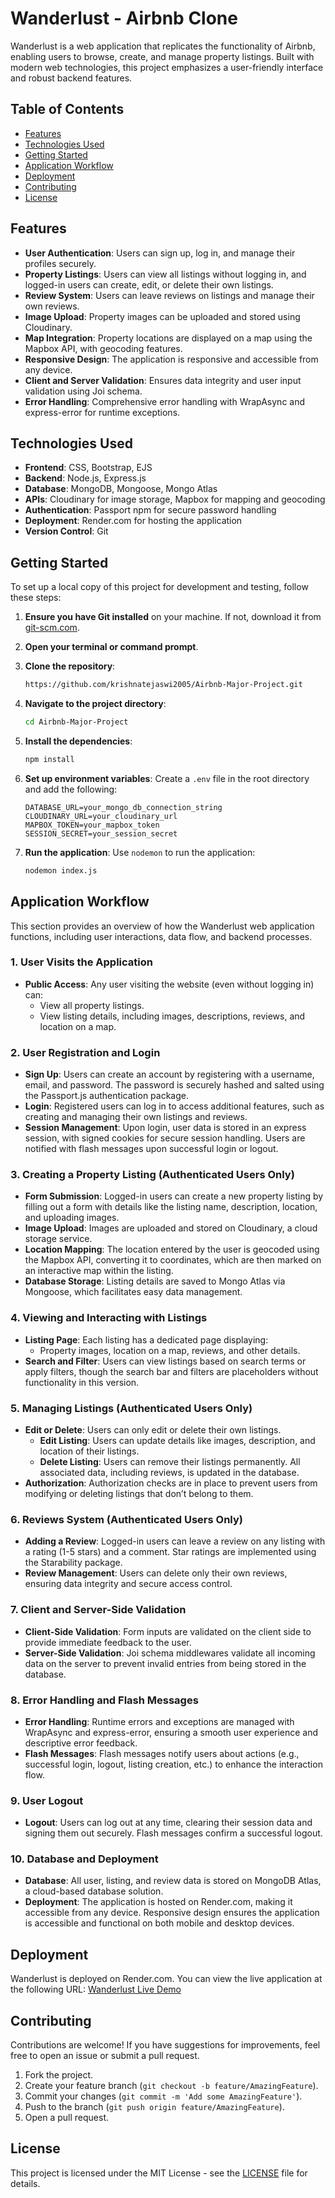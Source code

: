 # Wanderlust - Airbnb Clone

Wanderlust is a web application that replicates the functionality of Airbnb, enabling users to browse, create, and manage property listings. Built with modern web technologies, this project emphasizes a user-friendly interface and robust backend features.

## Table of Contents
- [Features](#features)
- [Technologies Used](#technologies-used)
- [Getting Started](#getting-started)
- [Application Workflow](#application-workflow)
- [Deployment](#deployment)
- [Contributing](#contributing)
- [License](#license)

## Features
- **User Authentication**: Users can sign up, log in, and manage their profiles securely.
- **Property Listings**: Users can view all listings without logging in, and logged-in users can create, edit, or delete their own listings.
- **Review System**: Users can leave reviews on listings and manage their own reviews.
- **Image Upload**: Property images can be uploaded and stored using Cloudinary.
- **Map Integration**: Property locations are displayed on a map using the Mapbox API, with geocoding features.
- **Responsive Design**: The application is responsive and accessible from any device.
- **Client and Server Validation**: Ensures data integrity and user input validation using Joi schema.
- **Error Handling**: Comprehensive error handling with WrapAsync and express-error for runtime exceptions.

## Technologies Used
- **Frontend**: CSS, Bootstrap, EJS
- **Backend**: Node.js, Express.js
- **Database**: MongoDB, Mongoose, Mongo Atlas
- **APIs**: Cloudinary for image storage, Mapbox for mapping and geocoding
- **Authentication**: Passport npm for secure password handling
- **Deployment**: Render.com for hosting the application
- **Version Control**: Git

## Getting Started
To set up a local copy of this project for development and testing, follow these steps:

1. **Ensure you have Git installed** on your machine. If not, download it from [git-scm.com](https://git-scm.com/).

2. **Open your terminal or command prompt**.

3. **Clone the repository**:
   ```bash
   https://github.com/krishnatejaswi2005/Airbnb-Major-Project.git
   ```

4. **Navigate to the project directory**:
   ```bash
   cd Airbnb-Major-Project
   ```

5. **Install the dependencies**:
   ```bash
   npm install
   ```

6. **Set up environment variables**:
   Create a `.env` file in the root directory and add the following:
   ```env
   DATABASE_URL=your_mongo_db_connection_string
   CLOUDINARY_URL=your_cloudinary_url
   MAPBOX_TOKEN=your_mapbox_token
   SESSION_SECRET=your_session_secret
   ```

7. **Run the application**:
   Use `nodemon` to run the application:
   ```bash
   nodemon index.js
   ```


## Application Workflow

This section provides an overview of how the Wanderlust web application functions, including user interactions, data flow, and backend processes.

### 1. User Visits the Application
- **Public Access**: Any user visiting the website (even without logging in) can:
  - View all property listings.
  - View listing details, including images, descriptions, reviews, and location on a map.

### 2. User Registration and Login
- **Sign Up**: Users can create an account by registering with a username, email, and password. The password is securely hashed and salted using the Passport.js authentication package.
- **Login**: Registered users can log in to access additional features, such as creating and managing their own listings and reviews.
- **Session Management**: Upon login, user data is stored in an express session, with signed cookies for secure session handling. Users are notified with flash messages upon successful login or logout.

### 3. Creating a Property Listing (Authenticated Users Only)
- **Form Submission**: Logged-in users can create a new property listing by filling out a form with details like the listing name, description, location, and uploading images.
- **Image Upload**: Images are uploaded and stored on Cloudinary, a cloud storage service.
- **Location Mapping**: The location entered by the user is geocoded using the Mapbox API, converting it to coordinates, which are then marked on an interactive map within the listing.
- **Database Storage**: Listing details are saved to Mongo Atlas via Mongoose, which facilitates easy data management.

### 4. Viewing and Interacting with Listings
- **Listing Page**: Each listing has a dedicated page displaying:
  - Property images, location on a map, reviews, and other details.
- **Search and Filter**: Users can view listings based on search terms or apply filters, though the search bar and filters are placeholders without functionality in this version.

### 5. Managing Listings (Authenticated Users Only)
- **Edit or Delete**: Users can only edit or delete their own listings.
  - **Edit Listing**: Users can update details like images, description, and location of their listings.
  - **Delete Listing**: Users can remove their listings permanently. All associated data, including reviews, is updated in the database.
- **Authorization**: Authorization checks are in place to prevent users from modifying or deleting listings that don’t belong to them.

### 6. Reviews System (Authenticated Users Only)
- **Adding a Review**: Logged-in users can leave a review on any listing with a rating (1-5 stars) and a comment. Star ratings are implemented using the Starability package.
- **Review Management**: Users can delete only their own reviews, ensuring data integrity and secure access control.

### 7. Client and Server-Side Validation
- **Client-Side Validation**: Form inputs are validated on the client side to provide immediate feedback to the user.
- **Server-Side Validation**: Joi schema middlewares validate all incoming data on the server to prevent invalid entries from being stored in the database.

### 8. Error Handling and Flash Messages
- **Error Handling**: Runtime errors and exceptions are managed with WrapAsync and express-error, ensuring a smooth user experience and descriptive error feedback.
- **Flash Messages**: Flash messages notify users about actions (e.g., successful login, logout, listing creation, etc.) to enhance the interaction flow.

### 9. User Logout
- **Logout**: Users can log out at any time, clearing their session data and signing them out securely. Flash messages confirm a successful logout.

### 10. Database and Deployment
- **Database**: All user, listing, and review data is stored on MongoDB Atlas, a cloud-based database solution.
- **Deployment**: The application is hosted on Render.com, making it accessible from any device. Responsive design ensures the application is accessible and functional on both mobile and desktop devices.

## Deployment
Wanderlust is deployed on Render.com. You can view the live application at the following URL:
[Wanderlust Live Demo](https://airbnb-major-project-vru8.onrender.com)

## Contributing
Contributions are welcome! If you have suggestions for improvements, feel free to open an issue or submit a pull request.

1. Fork the project.
2. Create your feature branch (`git checkout -b feature/AmazingFeature`).
3. Commit your changes (`git commit -m 'Add some AmazingFeature'`).
4. Push to the branch (`git push origin feature/AmazingFeature`).
5. Open a pull request.

## License
This project is licensed under the MIT License - see the [LICENSE](LICENSE) file for details.
